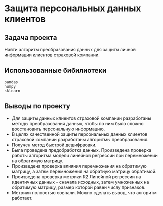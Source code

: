 # Защита персональных данных клиентов

##  Задача проекта 
Найти алгоритм преобразования данных для защиты личной информации клиентов страховой компании.

## Использованные бибилиотеки

```
pandas
numpy
sklearn

```

## Выводы по проекту

- Для защиты данных клиентов страховой компании разработаны методы преобразования данных, чтобы по ним было сложно восстановить персональную информацию. 
- В целях качественной защиты персональных данных клиентов страховой компании разработаны алгоритмы преобразования.
- Получен  метод быстрой дешифрвовки.
- Была проведена предобработка данных. Произведена проверка работы алгоритма модели линейной регрессии при перемножении на обратимую матрицу.
- Произведена проверка влияния перемножения на обратимую матрицу, а затем перемножения на обратную матрицу обратимой. 
- Произведена проверка метрики R2 Линейной регрессии на идентичных данных - сначала исходных, затем умноженных на обратимую матрицу, размер которой равен числу признаков.
- Метрики полностью совпали. Можно сделать вывод, что алгоритм работает.

